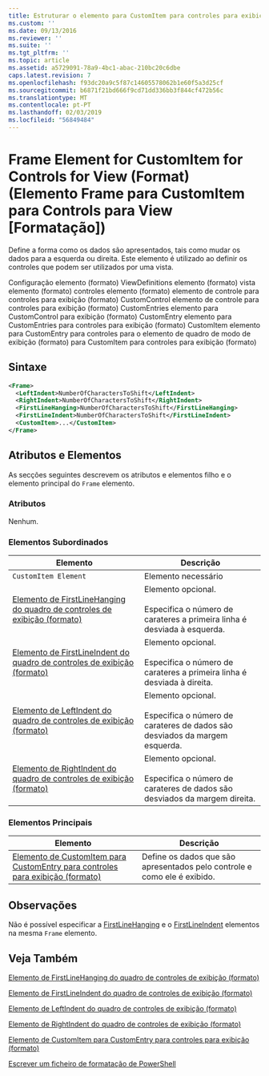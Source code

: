 ```yaml
---
title: Estruturar o elemento para CustomItem para controles para exibição (formato) | Documentos da Microsoft
ms.custom: ''
ms.date: 09/13/2016
ms.reviewer: ''
ms.suite: ''
ms.tgt_pltfrm: ''
ms.topic: article
ms.assetid: a5729091-78a9-4bc1-abac-210bc20c6dbe
caps.latest.revision: 7
ms.openlocfilehash: f93dc20a9c5f87c14605578062b1e60f5a3d25cf
ms.sourcegitcommit: b6871f21bd666f9cd71dd336bb3f844cf472b56c
ms.translationtype: MT
ms.contentlocale: pt-PT
ms.lasthandoff: 02/03/2019
ms.locfileid: "56849484"
---
```

# <a name="frame-element-for-customitem-for-controls-for-view-format"></a>Frame Element for CustomItem for Controls for View (Format) (Elemento Frame para CustomItem para Controls para View [Formatação])

Define a forma como os dados são apresentados, tais como mudar os dados para a esquerda ou direita. Este elemento é utilizado ao definir os controles que podem ser utilizados por uma vista.

Configuração elemento (formato) ViewDefinitions elemento (formato) vista elemento (formato) controles elemento (formato) elemento de controle para controles para exibição (formato) CustomControl elemento de controle para controles para exibição (formato) CustomEntries elemento para CustomControl para exibição (formato) CustomEntry elemento para CustomEntries para controles para exibição (formato) CustomItem elemento para CustomEntry para controles para o elemento de quadro de modo de exibição (formato) para CustomItem para controles para exibição (formato)

## <a name="syntax"></a>Sintaxe

```xml
<Frame>
  <LeftIndent>NumberOfCharactersToShift</LeftIndent>
  <RightIndent>NumberOfCharactersToShift</RightIndent>
  <FirstLineHanging>NumberOfCharactersToShift</FirstLineHanging>
  <FirstLineIndent>NumberOfCharactersToShift</FirstLineIndent>
  <CustomItem>...</CustomItem>
</Frame>
```

## <a name="attributes-and-elements"></a>Atributos e Elementos

As secções seguintes descrevem os atributos e elementos filho e o elemento principal do `Frame` elemento.

### <a name="attributes"></a>Atributos

Nenhum.

### <a name="child-elements"></a>Elementos Subordinados

|Elemento|Descrição|
|-------------|-----------------|
|`CustomItem Element`|Elemento necessário|
|[Elemento de FirstLineHanging do quadro de controles de exibição (formato)](./firstlinehanging-element-for-frame-for-controls-for-view-format.md)|Elemento opcional.<br /><br /> Especifica o número de carateres a primeira linha é desviada à esquerda.|
|[Elemento de FirstLineIndent do quadro de controles de exibição (formato)](./firstlineindent-element-for-frame-for-controls-for-view-format.md)|Elemento opcional.<br /><br /> Especifica o número de carateres a primeira linha é desviada à direita.|
|[Elemento de LeftIndent do quadro de controles de exibição (formato)](./leftindent-element-for-frame-for-controls-for-view-format.md)|Elemento opcional.<br /><br /> Especifica o número de carateres de dados são desviados da margem esquerda.|
|[Elemento de RightIndent do quadro de controles de exibição (formato)](./rightindent-element-for-frame-for-controls-for-view-format.md)|Elemento opcional.<br /><br /> Especifica o número de carateres de dados são desviados da margem direita.|

### <a name="parent-elements"></a>Elementos Principais

|Elemento|Descrição|
|-------------|-----------------|
|[Elemento de CustomItem para CustomEntry para controles para exibição (formato)](./customitem-element-for-customentry-for-controls-for-view-format.md)|Define os dados que são apresentados pelo controle e como ele é exibido.|

## <a name="remarks"></a>Observações

Não é possível especificar a [FirstLineHanging](./firstlinehanging-element-for-frame-for-controls-for-view-format.md) e o [FirstLineIndent](./firstlineindent-element-for-frame-for-controls-for-view-format.md) elementos na mesma `Frame` elemento.

## <a name="see-also"></a>Veja Também

[Elemento de FirstLineHanging do quadro de controles de exibição (formato)](./firstlinehanging-element-for-frame-for-controls-for-view-format.md)

[Elemento de FirstLineIndent do quadro de controles de exibição (formato)](./firstlineindent-element-for-frame-for-controls-for-view-format.md)

[Elemento de LeftIndent do quadro de controles de exibição (formato)](./leftindent-element-for-frame-for-controls-for-view-format.md)

[Elemento de RightIndent do quadro de controles de exibição (formato)](./rightindent-element-for-frame-for-controls-for-view-format.md)

[Elemento de CustomItem para CustomEntry para controles para exibição (formato)](./customitem-element-for-customentry-for-controls-for-view-format.md)

[Escrever um ficheiro de formatação de PowerShell](./writing-a-powershell-formatting-file.md)
